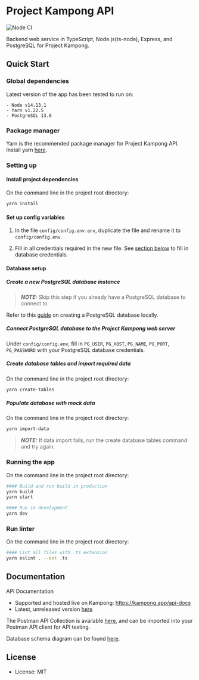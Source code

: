 # Project Kampong API

![Node CI](https://github.com/Project-Kampong/kampong-backend/workflows/Node%20CI/badge.svg?branch=master)

Backend web service in TypeScript, Node.js(ts-node), Express, and PostgreSQL for Project Kampong.

## Quick Start

### Global dependencies

Latest version of the app has been tested to run on:

```
- Node v14.13.1
- Yarn v1.22.5
- PostgreSQL 13.0
```

### Package manager

Yarn is the recommended package manager for Project Kampong API. Install yarn [here](https://classic.yarnpkg.com/en/docs/install/).

### Setting up

#### Install project dependencies

On the command line in the project root directory:

```bash
yarn install
```

#### Set up config variables

1. In the file `config/config.env.env`, duplicate the file and rename it to `config/config.env`.

2. Fill in all credentials required in the new file. See [section below](#database-setup) to fill in database credentials.

#### Database setup

##### Create a new PostgreSQL database instance

> **_NOTE:_** Skip this step if you already have a PostgreSQL database to connect to.

Refer to this [guide](https://www.postgresql.org/docs/current/tutorial-start.html) on creating a PostgreSQL database locally.

##### Connect PostgreSQL database to the Project Kampong web server

Under `config/config.env`, fill in `PG_USER`, `PG_HOST`, `PG_NAME`, `PG_PORT`, `PG_PASSWORD` with your PostgreSQL database credentials.

##### Create database tables and import required data

On the command line in the project root directory:

```bash
yarn create-tables
```

##### Populate database with mock data

On the command line in the project root directory:

```bash
yarn import-data
```

> **_NOTE:_** If data import fails, run the create database tables command and try again.

### Running the app

On the command line in the project root directory:

```bash
#### Build and run build in production
yarn build
yarn start

#### Run in development
yarn dev
```

### Run linter

On the command line in the project root directory:

```bash
#### Lint all files with .ts extension
yarn eslint . --ext .ts
```

## Documentation

API Documentation

-   Supported and hosted live on Kampong: https://kampong.app/api-docs
-   Latest, unreleased version [here](https://github.com/Project-Kampong/kampong-backend/blob/master/public/api-docs/index.md)

The Postman API Collection is available [here](https://github.com/Project-Kampong/kampong-backend/blob/master/public/api-docs/kampong-api.json), and can be imported into your Postman API client for API testing.

Database schema diagram can be found [here](https://github.com/Project-Kampong/kampong-backend/blob/master/public/kampong-er-diagram.png).

## License

-   License: MIT
